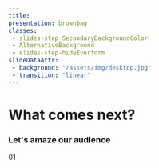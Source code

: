 ```yaml
---
title:
presentation: brownbag
classes:
 - slides-step_SecondaryBackgroundColor
 - AlternativeBackground
 - slides-step-hideEverform
slideDataAttr:
 - background: "/assets/img/desktop.jpg"
 - transition: "linear"
---
```

<div class="TitleAligner TitleAligner-CenterCenter">
        <div>
            <h1 class="SlideMainTitle AlternativeBackground-title slides-step_SecondaryBackgroundColor-title u-serif">What comes next?</h1>
            <h3 class="AlternativeBackground-subtitle slides-step_SecondaryBackgroundColor-subtitle u-sans u-bold">Let's amaze our audience</h3>
            <div class="AlternativeBackground-topicIndex slides-step_SecondaryBackgroundColor-topicIndex">01</div>
        </div>
</div>
